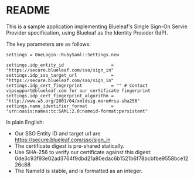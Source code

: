 # README

This is a sample application implementing Blueleaf's Single Sign-On Servie Provider specification, using Blueleaf as the Identity Provider (IdP).

The key parameters are as follows:

    settings = OneLogin::RubySaml::Settings.new

    settings.idp_entity_id                  = "https://secure.blueleaf.com/sso/sign_in"
    settings.idp_sso_target_url             = "https://secure.blueleaf.com/sso/sign_in"
    settings.idp_cert_fingerprint           = "" # Contact vipsupport@blueleaf.com for our certificate fingerprint
    settings.idp_cert_fingerprint_algorithm = "http://www.w3.org/2001/04/xmldsig-more#rsa-sha256"
    settings.name_identifier_format         = "urn:oasis:names:tc:SAML:2.0:nameid-format:persistent"

In plain English:

* Our SSO Entity ID and target url are https://secure.blueleaf.com/sso/sign_in
* The certificate digest is pre-shared statically.
* Use SHA-256 to verify our certificate against this digest: 0de3c93f93e02ad3764f9dbd21a80edac6b1521b6f78bcbfbe9558bce1226c88
* The NameId is stable, and is formatted as an integer.
